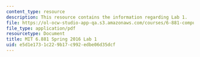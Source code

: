 ```yaml
---
content_type: resource
description: This resource contains the information regarding Lab 1.
file: https://ol-ocw-studio-app-qa.s3.amazonaws.com/courses/6-881-computational-personal-genomics-making-sense-of-complete-genomes-spring-2016/e5d1e1731c229b17c992edbe06d35dcf_MIT6_881S16_lab1.pdf
file_type: application/pdf
resourcetype: Document
title: MIT 6.881 Spring 2016 Lab 1
uid: e5d1e173-1c22-9b17-c992-edbe06d35dcf
---
```

